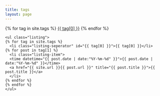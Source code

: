 ```yaml
---
title: tags
layout: page
---
```

<div class="row-fluid">
  <div class="span2"></div>
  <div class="span8">
    <div id='tag_cloud'>
    {% for tag in site.tags %}
    <a href="#{{ tag[0] }}" title="{{ tag[0] }}" rel="{{ tag[1].size }}">{{ tag[0] }}</a>
    {% endfor %}
    </div>

    <ul class="listing">
    {% for tag in site.tags %}
      <li class="listing-seperator" id="{{ tag[0] }}">{{ tag[0] }}</li>
    {% for post in tag[1] %}
      <li class="listing-item">
      <time datetime="{{ post.date | date:"%Y-%m-%d" }}">{{ post.date | date:"%Y-%m-%d" }}</time>
      <a href="{{ site.url }}{{ post.url }}" title="{{ post.title }}">{{ post.title }}</a>
      </li>
    {% endfor %}
    {% endfor %}
    </ul>
  </div>
  <div class="span2"></div>
</div>
<script src="{{ site.url }}/assets/js/jquery.tagcloud.js" type="text/javascript" charset="utf-8"></script> 
<script language="javascript">
$.fn.tagcloud.defaults = {
    size: {start: 1, end: 1, unit: 'em'},
      color: {start: '#f8e0e6', end: '#ff3333'}
};

$(function () {
    $('#tag_cloud a').tagcloud();
});
</script>
